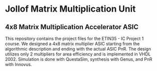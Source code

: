 # Jollof Matrix Multiplication Unit
## 4x8 Matrix Multiplication Accelerator ASIC

This repository contains the project files for the ETIN35 - IC Project 1 course. We designed a 4x8 matrix multiplier ASIC starting from the algorithmic description and ending with the actual ASIC PnR. The design utilizes only 2 multipliers for area efficiency and is implemented in VHDL 2002. Simulation is done with QuestaSim, synthesis with Genus, and PnR with Innovus.
